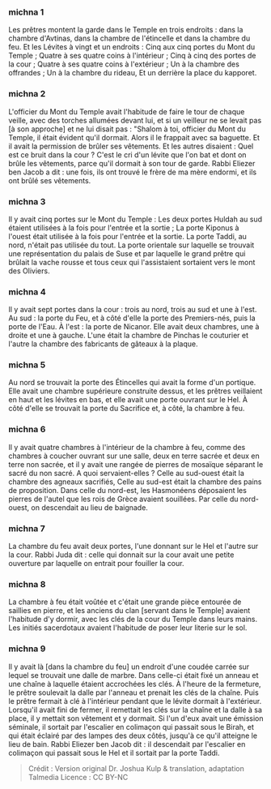 
### michna 1
Les prêtres montent la garde dans le Temple en trois endroits : dans la chambre d'Avtinas, dans la chambre de l'étincelle et dans la chambre du feu. Et les Lévites à vingt et un endroits : Cinq aux cinq portes du Mont du Temple ; Quatre à ses quatre coins à l'intérieur ; Cinq à cinq des portes de la cour ; Quatre à ses quatre coins à l'extérieur ; Un à la chambre des offrandes ; Un à la chambre du rideau, Et un derrière la place du kapporet.

### michna 2
L'officier du Mont du Temple avait l'habitude de faire le tour de chaque veille, avec des torches allumées devant lui, et si un veilleur ne se levait pas [à son approche] et ne lui disait pas : "Shalom à toi, officier du Mont du Temple, il était évident qu'il dormait. Alors il le frappait avec sa baguette. Et il avait la permission de brûler ses vêtements. Et les autres disaient : Quel est ce bruit dans la cour ? C'est le cri d'un lévite que l'on bat et dont on brûle les vêtements, parce qu'il dormait à son tour de garde. Rabbi Eliezer ben Jacob a dit : une fois, ils ont trouvé le frère de ma mère endormi, et ils ont brûlé ses vêtements.

### michna 3
Il y avait cinq portes sur le Mont du Temple : Les deux portes Huldah au sud étaient utilisées à la fois pour l'entrée et la sortie ; La porte Kiponus à l'ouest était utilisée à la fois pour l'entrée et la sortie. La porte Taddi, au nord, n'était pas utilisée du tout. La porte orientale sur laquelle se trouvait une représentation du palais de Suse et par laquelle le grand prêtre qui brûlait la vache rousse et tous ceux qui l'assistaient sortaient vers le mont des Oliviers.

### michna 4
Il y avait sept portes dans la cour : trois au nord, trois au sud et une à l'est. Au sud : la porte du Feu, et à côté d'elle la porte des Premiers-nés, puis la porte de l'Eau. À l'est : la porte de Nicanor. Elle avait deux chambres, une à droite et une à gauche. L'une était la chambre de Pinchas le couturier et l'autre la chambre des fabricants de gâteaux à la plaque.

### michna 5
Au nord se trouvait la porte des Étincelles qui avait la forme d'un portique. Elle avait une chambre supérieure construite dessus, et les prêtres veillaient en haut et les lévites en bas, et elle avait une porte ouvrant sur le Hel. À côté d'elle se trouvait la porte du Sacrifice et, à côté, la chambre à feu.

### michna 6
Il y avait quatre chambres à l'intérieur de la chambre à feu, comme des chambres à coucher ouvrant sur une salle, deux en terre sacrée et deux en terre non sacrée, et il y avait une rangée de pierres de mosaïque séparant le sacré du non sacré. A quoi servaient-elles ? Celle au sud-ouest était la chambre des agneaux sacrifiés, Celle au sud-est était la chambre des pains de proposition. Dans celle du nord-est, les Hasmonéens déposaient les pierres de l'autel que les rois de Grèce avaient souillées. Par celle du nord-ouest, on descendait au lieu de baignade.

### michna 7
La chambre du feu avait deux portes, l'une donnant sur le Hel et l'autre sur la cour. Rabbi Juda dit : celle qui donnait sur la cour avait une petite ouverture par laquelle on entrait pour fouiller la cour.

### michna 8
La chambre à feu était voûtée et c'était une grande pièce entourée de saillies en pierre, et les anciens du clan [servant dans le Temple] avaient l'habitude d'y dormir, avec les clés de la cour du Temple dans leurs mains. Les initiés sacerdotaux avaient l'habitude de poser leur literie sur le sol.

### michna 9
Il y avait là [dans la chambre du feu] un endroit d'une coudée carrée sur lequel se trouvait une dalle de marbre. Dans celle-ci était fixé un anneau et une chaîne à laquelle étaient accrochées les clés. À l'heure de la fermeture, le prêtre soulevait la dalle par l'anneau et prenait les clés de la chaîne. Puis le prêtre fermait à clé à l'intérieur pendant que le lévite dormait à l'extérieur. Lorsqu'il avait fini de fermer, il remettait les clés sur la chaîne et la dalle à sa place, il y mettait son vêtement et y dormait. Si l'un d'eux avait une émission séminale, il sortait par l'escalier en colimaçon qui passait sous le Birah, et qui était éclairé par des lampes des deux côtés, jusqu'à ce qu'il atteigne le lieu de bain. Rabbi Eliezer ben Jacob dit : il descendait par l'escalier en colimaçon qui passait sous le Hel et il sortait par la porte Taddi.

>Crédit : Version original Dr. Joshua Kulp & translation, adaptation Talmedia
>Licence : CC BY-NC